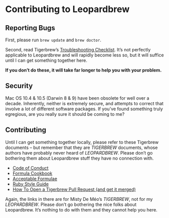 # Contributing to Leopardbrew
## Reporting Bugs
First, please run `brew update` and `brew doctor`.

Second, read Tigerbrew’s [Troubleshooting Checklist][tslist].  It’s not
perfectly applicable to Leopardbrew and will rapidly become less so, but it
will suffice until I can get something together here.

**If you don’t do these, it will take far longer to help you with your
problem.**

## Security
Mac OS 10.4 & 10.5 (Darwin 8 & 9) have been obsolete for well over a decade.
Inherently, neither is extremely secure, and attempts to correct that involve a
lot of different software packages.  If you’ve found something truly egregious,
are you really sure it should be coming to me?

## Contributing
Until I can get something together locally, please refer to these Tigerbrew
documents – but remember that they are _TIGERBREW_ documents, whose authors
have probably never heard of _LEOPARDBREW_.  Please don’t go bothering them
about Leopardbrew stuff they have no connection with.

* [Code of Conduct](https://github.com/mistydemeo/tigerbrew/blob/master/CODE_OF_CONDUCT.md)
* [Formula Cookbook](https://github.com/mistydemeo/tigerbrew/blob/master/share/doc/homebrew/Formula-Cookbook.md)
* [Acceptable Formulae](https://github.com/mistydemeo/tigerbrew/blob/master/share/doc/homebrew/Acceptable-Formulae.md)
* [Ruby Style Guide](https://github.com/styleguide/ruby)
* [How To Open a Tigerbrew Pull Request (and get it merged)](https://github.com/mistydemeo/tigerbrew/blob/master/share/doc/homebrew/How-To-Open-a-Homebrew-Pull-Request-(and-get-it-merged).md)

Again, the links in there are for Misty De Méo’s _TIGERBREW_, not for my
_LEOPARDBREW_.  Please don’t go bothering the nice folks about Leopardbrew.
It’s nothing to do with them and they cannot help you here.

[tslist]:https://github.com/mistydemeo/tigerbrew/blob/master/share/doc/homebrew/Troubleshooting.md
